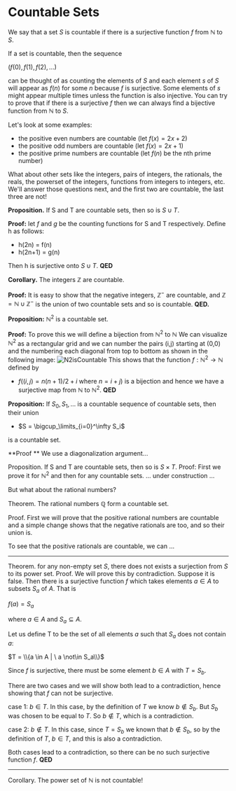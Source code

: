 # Countable Sets
We say that a set $S$ is countable if there is a surjective function $f$ from $\mathbb{N}$ to $S$.

If a set is countable, then the sequence

$(f(0), f(1), f(2), \ldots )$

can be thought of as counting the elements of $S$ and each element $s$ of $S$ will appear as $f(n)$ for some $n$
because $f$ is surjective.  Some elements of $s$ might appear multiple times unless the function is also injective.
You can try to prove that if there is a surjective $f$ then we can always find a bijective function from $\mathbb{N}$ to $S$.

Let's look at some examples:
* the positive even numbers are countable (let $f(x) = 2x+2$)
* the positive odd numbers are countable (let $f(x) = 2x+1$)
* the positive prime numbers are countable (let $f(n)$ be the nth prime number)

What about other sets like the integers, pairs of integers, the rationals, the reals, the powerset of the integers, functions from integers to integers, etc.
We'll answer those questions next, and the first two are countable, the last three are not!


**Proposition.** If S and T are countable sets, then so is $S\cup T$.

**Proof:** let $f$ and $g$ be the counting functions for S and T respectively.
Define h as follows:
* h(2n) = f(n)
* h(2n+1) = g(n)

Then h is surjective onto $S\cup T$.
**QED**

**Corollary.** The integers $\mathbb{Z}$ are countable.

**Proof:** It is easy to show that the negative integers, $\mathbb{Z}^-$ are countable,
and $\mathbb{Z} = \mathbb{N} \cup \mathbb{Z}^-$ is the union of two countable sets
and so is countable. **QED.**

**Proposition:** $\mathbb{N}^2$ is a countable set.

**Proof:** To prove this we will define a bijection from $\mathbb{N}^2$ to $\mathbb{N}$
We can visualize $\mathbb{N}^2$ as a rectangular grid 
and we can number the pairs (i,j) starting at (0,0) and the numbering each diagonal from top to bottom
as shown in the following image:
![N2isCountable](N2isCountable.jpg)
This shows that the function $f:\mathbb{N}^2\rightarrow\mathbb{N}$ defined by
* $f((i,j) = n(n+1)/2+i$  where $n=i+j)$ is a bijection and hence we have a surjective
map from $\mathbb{N}$ to $\mathbb{N}^2$.
**QED**
  
**Proposition:** If $S_0,S_1,\ldots$ is a countable sequence of countable sets, then their union
* $S = \bigcup_\limits_{i=0}^\infty S_i$

is a countable set.

**Proof **
We use a diagonalization argument... 


Proposition. If S and T are countable sets, then so is $S\times T$.
Proof: First we prove it for $\mathbb{N}^2$ and then for any countable sets.
... under construction ...



But what about the rational numbers?


Theorem. The rational numbers $\mathbb{Q}$ form a countable set.

Proof. First we will prove that the positive rational numbers are countable
and a simple change shows that the negative rationals are too, and so their union is.

To see that the positive rationals are countable, we can ...

---

Theorem. for any non-empty set $S$, there does not exists a surjection from $S$ to its power set.
Proof.
We will prove this by contradiction. Suppose it is false.
Then there is a surjective function $f$ which takes elements $a\in A$ to subsets $S_a$ of $A$.
That is

$f(a) = S_a$

where $a\in A$ and $S_a\subseteq A$.

Let us define T to be the set of all elements $a$ such that $S_a$ does not contain $a$:

$T = \\{a \in A | \  a \not\in S_a\\}$

Since $f$ is surjective, there must be some element $b\in A$ with $T = S_b$.

There are two cases and we will show both lead to a contradiction, hence showing that
$f$ can not be surjective.

case 1: $b \in T$.  In this case, by the definition of $T$ we know $b\not\in S_b$. But $S_b$ was chosen to be equal to $T$.
So $b \not \in T$, which is a contradiction.

case 2: $b\not\in T$. In this case, since $T=S_b$ we known that $b \not\in S_b$, so by the definition of $T$, $b\in T$,
and this is also a contradiction.

Both cases lead to a contradiction, so there can be no such surjective function $f$. **QED**

---

Corollary. The power set of $\mathbb{N}$ is not countable!



